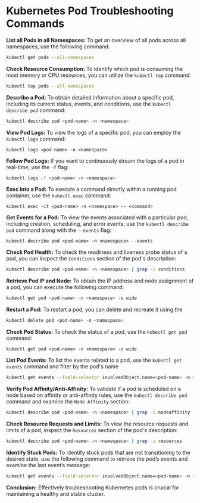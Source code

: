 # Kubernetes Pod Troubleshooting Commands

**List all Pods in all Namespaces:** To get an overview of all pods across all namespaces, use the following command:

```sh
kubectl get pods --all-namespaces
```

**Check Resource Consumption:** To identify which pod is consuming the most memory or CPU resources, you can utilize the `kubectl top` command:

```sh
kubectl top pods --all-namespaces
```

**Describe a Pod:** To obtain detailed information about a specific pod, including its current status, events, and conditions, use the `kubectl describe pod` command:

```sh
kubectl describe pod <pod-name> -n <namespace>
```

**View Pod Logs:** To view the logs of a specific pod, you can employ the `kubectl logs` command:

```shell
kubectl logs <pod-name> -n <namespace>
```

**Follow Pod Logs:** If you want to continuously stream the logs of a pod in real-time, use the `-f` flag:

```sh
kubectl logs -f <pod-name> -n <namespace>
```

**Exec into a Pod:** To execute a command directly within a running pod container, use the `kubectl exec` command:

```shell
kubectl exec -it <pod-name> -n <namespace> -- <command>
```

**Get Events for a Pod:** To view the events associated with a particular pod, including creation, scheduling, and error events, use the `kubectl describe pod` command along with the `--events` flag:

```shell
kubectl describe pod <pod-name> -n <namespace> --events
```

**Check Pod Health:** To check the readiness and liveness probe status of a pod, you can inspect the `Conditions` section of the pod's description:

```sh
kubectl describe pod <pod-name> -n <namespace> | grep -i conditions
```

**Retrieve Pod IP and Node:** To obtain the IP address and node assignment of a pod, you can execute the following command:

```sh
kubectl get pod <pod-name> -n <namespace> -o wide
```

**Restart a Pod:** To restart a pod, you can delete and recreate it using the

```sh
kubectl delete pod <pod-name> -n <namespace>
```

**Check Pod Status:** To check the status of a pod, use the `kubectl get pod` command:

```shell
kubectl get pod <pod-name> -n <namespace> -o wide
```

**List Pod Events:** To list the events related to a pod, use the `kubectl get events` command and filter by the pod's name

```sh
kubectl get events --field-selector involvedObject.name=<pod-name> -n <namespace>
```

**Verify Pod Affinity/Anti-Affinity:** To validate if a pod is scheduled on a node based on affinity or anti-affinity rules, use the `kubectl describe pod` command and examine the `Node Affinity` section:

```sh
kubectl describe pod <pod-name> -n <namespace> | grep -i nodeaffinity
```

**Check Resource Requests and Limits:** To view the resource requests and limits of a pod, inspect the `Resources` section of the pod's description:

```sh
kubectl describe pod <pod-name> -n <namespace> | grep -i resources
```

**Identify Stuck Pods:** To identify stuck pods that are not transitioning to the desired state, use the following command to retrieve the pod’s events and examine the last event’s message:

```sh
kubectl get events --field-selector involvedObject.name=<pod-name> -n <namespace> --sort-by='.metadata.creationTimestamp' | tail -n 1
```

**Conclusion:** Effectively troubleshooting Kubernetes pods is crucial for maintaining a healthy and stable cluster.
